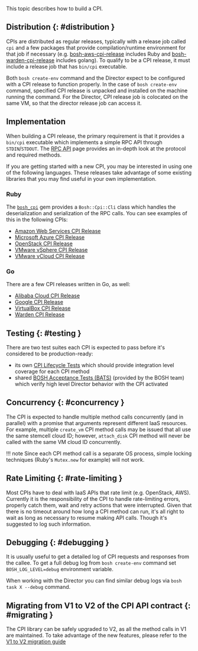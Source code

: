 This topic describes how to build a CPI.

## Distribution {: #distribution }

CPIs are distributed as regular releases, typically with a release job called `cpi` and a few packages that provide compilation/runtime environment for that job if necessary (e.g. [bosh-aws-cpi-release](https://github.com/cloudfoundry/bosh-aws-cpi-release) includes Ruby and [bosh-warden-cpi-release](https://github.com/cppforlife/bosh-warden-cpi-release) includes golang). To qualify to be a CPI release, it must include a release job that has `bin/cpi` executable.

Both `bosh create-env` command and the Director expect to be configured with a CPI release to function properly. In the case of `bosh create-env` command, specified CPI release is unpacked and installed on the machine running the command. For the Director, CPI release job is colocated on the same VM, so that the director release job can access it.


## Implementation

When building a CPI release, the primary requirement is that it provides a `bin/cpi` executable which implements a simple RPC API through `STDIN`/`STDOUT`. The [RPC API](cpi-api-v1-rpc.md) page provides an in-depth look at the protocol and required methods.

If you are getting started with a new CPI, you may be interested in using one of the following languages. These releases take advantage of some existing libraries that you may find useful in your own implementation.


### Ruby

The [`bosh_cpi`](https://rubygems.org/gems/bosh_cpi) gem provides a `Bosh::Cpi::Cli` class which handles the deserialization and serialization of the RPC calls. You can see examples of this in the following CPIs:

 * [Amazon Web Services CPI Release](https://github.com/cloudfoundry/bosh-aws-cpi-release)
 * [Microsoft Azure CPI Release](https://github.com/cloudfoundry/bosh-azure-cpi-release)
 * [OpenStack CPI Release](https://github.com/cloudfoundry/bosh-openstack-cpi-release)
 * [VMware vSphere CPI Release](https://github.com/cloudfoundry/bosh-vsphere-cpi-release)
 * [VMware vCloud CPI Release](https://github.com/cloudfoundry-incubator/bosh-vcloud-cpi-release)


### Go

There are a few CPI releases written in Go, as well:

 * [Alibaba Cloud CPI Release](https://github.com/cloudfoundry-incubator/bosh-alicloud-cpi-release)
 * [Google CPI Release](https://github.com/cloudfoundry/bosh-google-cpi-release)
 * [VirtualBox CPI Release](https://github.com/cppforlife/bosh-virtualbox-cpi-release)
 * [Warden CPI Release](https://github.com/cppforlife/bosh-warden-cpi-release)


## Testing {: #testing }

There are two test suites each CPI is expected to pass before it's considered to be production-ready:

- its own [CPI Lifecycle Tests](https://github.com/cloudfoundry/bosh/blob/master/docs/running_tests.md#cpi-lifecycle-tests) which should provide integration level coverage for each CPI method
- shared [BOSH Acceptance Tests (BATS)](https://github.com/cloudfoundry/bosh/blob/master/docs/running_tests.md#bosh-acceptance-tests-bats) (provided by the BOSH team) which verify high level Director behavior with the CPI activated


## Concurrency {: #concurrency }

The CPI is expected to handle multiple method calls concurrently (and in parallel) with a promise that arguments represent different IaaS resources. For example, multiple `create_vm` CPI method calls may be issued that all use the same stemcell cloud ID; however, `attach_disk` CPI method will never be called with the same VM cloud ID concurrently.

!!! note
    Since each CPI method call is a separate OS process, simple locking techniques (Ruby's <code>Mutex.new</code> for example) will not work.


## Rate Limiting {: #rate-limiting }

Most CPIs have to deal with IaaS APIs that rate limit (e.g. OpenStack, AWS). Currently it is the responsibility of the CPI to handle rate-limiting errors, properly catch them, wait and retry actions that were interrupted. Given that there is no timeout around how long a CPI method can run, it's all right to wait as long as necessary to resume making API calls. Though it's suggested to log such information.


## Debugging {: #debugging }

It is usually useful to get a detailed log of CPI requests and responses from the callee. To get a full debug log from `bosh create-env` command set `BOSH_LOG_LEVEL=debug` environment variable.

When working with the Director you can find similar debug logs via `bosh task X --debug` command.

## Migrating from V1 to V2 of the CPI API contract {: #migrating }

The CPI library can be safely upgraded to V2, as all the method calls in V1 are maintained. To take advantage of the new features, please refer to the [V1 to V2 migration guide](v2-migration-guide.md)

